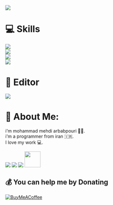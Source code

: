 ![](https://raw.githubusercontent.com/pyAref/Arbabpouri/main/wallpaper.gif)
 
 
# 💻 Skills 
[![](https://skillicons.dev/icons?i=python,django,fastapi,flask,ts,js)](https://skillicons.dev)<br/>
[![](https://skillicons.dev/icons?i=qt,html,css,bootstrap,sass)](https://skillicons.dev)<br/>
[![](https://skillicons.dev/icons?i=selenium,github,docker,linux,bash)](https://skillicons.dev)<br />
[![](https://skillicons.dev/icons?i=mysql,sqlite,mongodb)](https://skillicons.dev)<br />

# 📌 Editor
[![](https://skillicons.dev/icons?i=vim,vscode,neovim)](https://skillicons.dev)<br />
 

# 💫 About Me:
i'm mohammad mehdi arbabpouri 👨‍💻.<br>i'm a programmer from iran 🇮🇷.<br>I love my work 💻.<br>

[![](https://skillicons.dev/icons?i=stackoverflow)](https://stackoverflow.com/users/19901285/mohammadmahdi-arbabpouri)
[![](https://skillicons.dev/icons?i=instagram)](https://instagram.com/Mohammad_Arbabpouri)
[![](https://skillicons.dev/icons?i=discord)](https://discord.com/invite/SardarCyberym#1740)
[<img width="50" height="50" src="https://github.com/gauravghongde/social-icons/blob/master/PNG/Color/Telegram.png">](https://t.me/Oxygn16)

  ## 💰 You can help me by Donating
  [![BuyMeACoffee](https://img.shields.io/badge/Buy%20Me%20a%20Coffee-ffdd00?style=for-the-badge&logo=buy-me-a-coffee&logoColor=black)](https://www.buymeacoffee.com/sardarcybery) 

